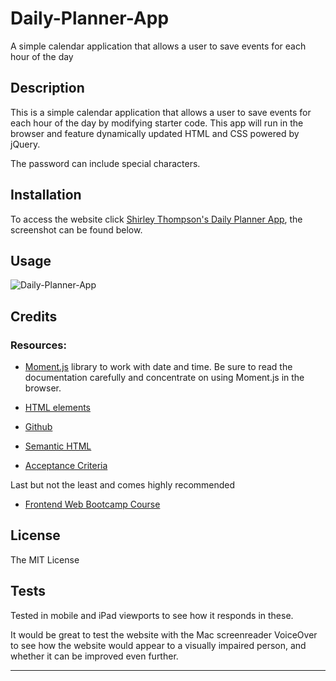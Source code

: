 # Daily-Planner-App

A simple calendar application that allows a user to save events for each hour of the day

## Description

This is a simple calendar application that allows a user to save events for each hour of the day by modifying starter code. This app will run in the browser and feature dynamically updated HTML and CSS powered by jQuery.

The password can include special characters.



## Installation

To access the website click [Shirley Thompson's Daily Planner App](https://shirleyama.github.io/Daily-Planner-App/), the screenshot can be found below.

## Usage

![Daily-Planner-App](assets/images/code-quiz-screenshot.png)

## Credits

### Resources:

- [Moment.js](https://momentjs.com/) library to work with date and time. Be sure to read the documentation carefully and concentrate on using Moment.js in the browser.

- [HTML elements](https://developer.mozilla.org/en-US/docs/Web/HTML/Element)

- [Github](https://docs.github.com/en)

- [Semantic HTML](https://www.w3schools.com/html/html5_semantic_elements.asp)

- [Acceptance Criteria](https://www.altexsoft.com/blog/business/acceptance-criteria-purposes-formats-and-best-practices/)

Last but not the least and comes highly recommended

- [Frontend Web Bootcamp Course ](https://courses.bootcampspot.com/)

## License

The MIT License

## Tests

Tested in mobile and iPad viewports to see how it responds in these.

It would be great to test the website with the Mac screenreader VoiceOver to see how the website would appear to a visually impaired person, and whether it can be improved even further.

---
